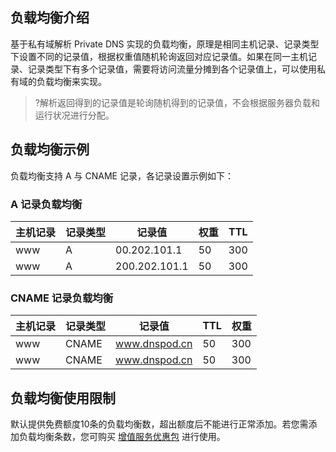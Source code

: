 

## 负载均衡介绍
基于私有域解析 Private DNS 实现的负载均衡，原理是相同主机记录、记录类型下设置不同的记录值，根据权重值随机轮询返回对应记录值。如果在同一主机记录、记录类型下有多个记录值，需要将访问流量分摊到各个记录值上，可以使用私有域的负载均衡来实现。

>?解析返回得到的记录值是轮询随机得到的记录值，不会根据服务器负载和运行状况进行分配。

## 负载均衡示例
负载均衡支持 A  与 CNAME 记录，各记录设置示例如下：

###  A 记录负载均衡

| 主机记录 | 记录类型  | 记录值	 |权重 |TTL |
|---------|---------|---------|---------|---------|
| www | A | 00.202.101.1 |50| 300| 
| www | A | 200.202.101.1 |50| 300 |


###   CNAME 记录负载均衡

| 主机记录 | 记录类型 | 记录值	|TTL |权重 |
|---------|---------|---------|---------|---------|
| www | CNAME |  www.dnspod.cn |50| 300| 
| www | CNAME |  www.dnspod.cn |50| 300 |


##  负载均衡使用限制
默认提供免费额度10条的负载均衡数，超出额度后不能进行正常添加。若您需添加负载均衡条数，您可购买 [增值服务优惠包](https://cloud.tencent.com/document/product/1338/63731) 进行使用。






